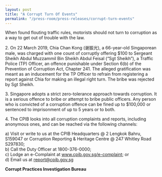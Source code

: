 ```yaml
---
layout: post
title: "A Corrupt Turn Of Events"
permalink: "/press-room/press-releases/corrupt-turn-events"
---
```

When found flouting traffic rules, motorists should not turn to corruption as a way to get out of trouble with the law. 

2\.          On 22 March 2019, Chia Chan Kong (谢振光), a 66-year-old Singaporean male, was charged with one count of corruptly offering $100 to Sergeant Sheikh Abdul Muzzammil Bin Sheikh Abdul Feisal (“Sgt Sheikh”), a Traffic Police (TP) Officer, an offence punishable under Section 6(b) of the Prevention of Corruption Act, Chapter 241. The alleged gratification was meant as an inducement for the TP Officer to refrain from registering a report against Chia for making an illegal right turn. The bribe was rejected by Sgt Sheikh. 

3\.          Singapore adopts a strict zero-tolerance approach towards corruption. It is a serious offence to bribe or attempt to bribe public officers. Any person who is convicted of a corruption offence can be fined up to $100,000 or sentenced to imprisonment of up to 5 years or to both.

4\.         The CPIB looks into all corruption complaints and reports, including anonymous ones, and can be reached via the following channels:

a) Visit or write to us at the CPIB Headquarters @ 2 Lengkok Bahru, S159047 or Corruption Reporting & Heritage Centre @ 247 Whitley Road S297830;<br />
b) Call the Duty Officer at 1800-376-0000;<br />
c) Lodge an e-Complaint at <a href="https://www.cpib.gov.sg/e-complaint"><span style="color: #0066cc;">www.cpib.gov.sg/e-complaint</span></a>; or<br />
d) Email us at <a class="spamspan" href="mailto:report@cpib.gov.sg">report@cpib.gov.sg</a>

**Corrupt Practices Investigation Bureau**
